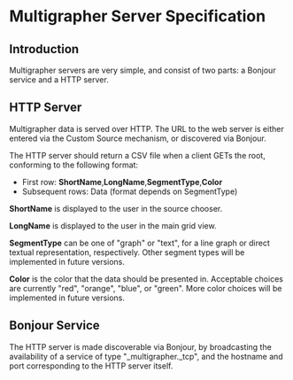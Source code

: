 Multigrapher Server Specification
=================================

Introduction
------------

Multigrapher servers are very simple, and consist of two parts: a Bonjour
service and a HTTP server.

HTTP Server
-----------

Multigrapher data is served over HTTP. The URL to the web server is either
entered via the Custom Source mechanism, or discovered via Bonjour.

The HTTP server should return a CSV file when a client GETs the root,
conforming to the following format:

* First row: **ShortName**,**LongName**,**SegmentType**,**Color**
* Subsequent rows: Data (format depends on SegmentType)

**ShortName** is displayed to the user in the source chooser.

**LongName** is displayed to the user in the main grid view.

**SegmentType** can be one of "graph" or "text", for a line graph or direct
textual representation, respectively. Other segment types will be
implemented in future versions.

**Color** is the color that the data should be presented in.
Acceptable choices are currently "red", "orange", "blue", or "green".
More color choices will be implemented in future versions.

Bonjour Service
---------------

The HTTP server is made discoverable via Bonjour, by broadcasting the
availability of a service of type "\_multigrapher.\_tcp", and the
hostname and port corresponding to the HTTP server itself.
